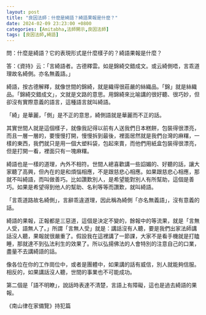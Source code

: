 ```yaml
---
layout: post
title: "良因法師：什麼是綺語？綺語果報是什麼？"
date: 2024-02-09 23:23:00 +0800
categories: [Amitabha,法師開示,良因法師]
tags: [良因法師,綺語]
---
```


問：什麼是綺語？它的表現形式是什麼樣子的？綺語果報是什麼？      

答：《資持》云：「言綺語者。古德釋雲。如是錦綺交錯成文。或云綺側唔，言乖道理故名綺側。亦名無義語。」        

綺語，按古德解釋，就像世間的錦綺，就是織得很莊嚴的絲織品。「錦」就是絲織品。「錦綺交錯成文」，文就是文路的意思。用錦綺來比喻講的很好聽、很巧妙，但卻沒有實際意義的語言，這種語言就叫綺語。      

「綺」是華麗，「側」是不正的意思，綺側語就是華麗而不正的話。        

其實世間人就是這個樣子，就像我記得以前有人送我們日本糕餅，包裝得很漂亮，而且一層一層的，要慢慢打開，慢慢拆到最後，裡面居然就是我們台灣的麻糬，一樣的東西，我們就只是用一個大塑料袋，包起來賣，而他們用紙盒包裝得很漂亮，但是打開一看，裡面只有一塊麻糬。        

綺語也是一樣的道理，內外不相符。世間人總喜歡講一些諂媚的、好聽的話，讓大家聽了高興，但內在的是和煩惱相應，不是跟慈悲心相應。如果跟慈悲心相應，那就不叫綺語，而叫做善巧。比如讚歎別人，是希望能對別人有所幫助，這個是善巧。如果是希望得到他人的幫助、名利等等而讚歎，就叫綺語。      

「言乖道路故名綺側」，言辭乖違道理，因此稱為綺側「亦名無義語」，沒有意義的話。      

綺語的果報，正報都是三惡道，這個是決定不變的，餘報中的等流果，就是「言無人受，語無人了。」所謂「言無人受」就是：講話沒有人聽，要是我們出家法師講話沒人聽，果報就很嚴重了。假設我在這裡講了一節課，大家不是看手機就是打瞌睡，那就達不到弘法利生的效果了。所以弘揚佛法的人會特別的注意自己的口業，盡量不去講綺語的話。

像各位在你的工作崗位中，或者是團體中，如果講的話有威信，別人就能夠信服。相反的，如果講話沒人聽，世間的事業也不可能成功。

第二個是「語不明瞭」，說話時表達不清楚，言語上有障礙，這也是過去綺語的果報。        

《南山律在家備覽》持犯篇